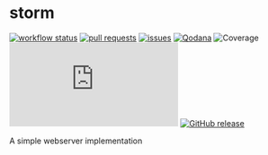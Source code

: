 # storm
[![workflow status](https://github.com/fungover/storm/actions/workflows/maven.yml/badge.svg)](https://github.com/fungover/storm/actions/workflows/maven.yml) 
[![pull requests](https://img.shields.io/github/issues-pr/fungover/storm)](https://github.com/fungover/storm/pulls)
[![issues](https://img.shields.io/github/issues/fungover/storm)](https://github.com/fungover/storm/issues)
[![Qodana](https://github.com/fungover/storm/actions/workflows/code_quality.yml/badge.svg)](https://github.com/fungover/storm/actions/workflows/code_quality.yml)
![Coverage](.github/badges/jacoco.svg)
[![GitHub branches](https://github.com/fungover/storm/branches.js)](https://github.com/fungover/storm/branches.js)
[![GitHub release](https://img.shields.io/github/v/release/fungover/storm)](https://img.shields.io/github/v/release/fungover/storm)


A simple webserver implementation
